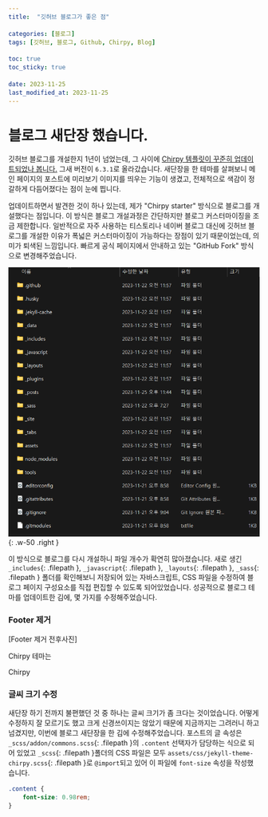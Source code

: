 ```yaml
---
title:  "깃허브 블로그가 좋은 점"

categories: [블로그]
tags: [깃허브, 블로그, Github, Chirpy, Blog]

toc: true
toc_sticky: true

date: 2023-11-25
last_modified_at: 2023-11-25
---
```


# 블로그 새단장 했습니다.

깃허브 블로그를 개설한지 1년이 넘었는데, 그 사이에 [Chirpy 템플릿이 꾸준히 업데이트되었나 봅니다.](https://github.com/cotes2020/jekyll-theme-chirpy) 그새 버전이 `6.3.1`로 올라갔습니다. 새단장을 한 테마를 살펴보니 메인 페이지의 포스트에 미리보기 이미지를 띄우는 기능이 생겼고, 전체적으로 색감이 정갈하게 다듬어졌다는 점이 눈에 띕니다.

업데이트하면서 발견한 것이 하나 있는데, 제가 "Chirpy starter" 방식으로 블로그를 개설했다는 점입니다. 이 방식은 블로그 개설과정은 간단하지만 블로그 커스터마이징을 조금 제한합니다. 일반적으로 자주 사용하는 티스토리나 네이버 블로그 대신에 깃허브 블로그를 개설한 이유가 폭넓은 커스터마이징이 가능하다는 장점이 있기 때문이었는데, 의미가 퇴색된 느낌입니다. 빠르게 공식 페이지에서 안내하고 있는 "GitHub Fork" 방식으로 변경해주었습니다.

![new-blog-files](/assets/img/2023-11-25-pros-of-github-blog/new-blog-files.png){: .w-50 .right }

이 방식으로 블로그를 다시 개설하니 파일 개수가 확연히 많아졌습니다. 새로 생긴 `_includes`{: .filepath }, `_javascript`{: .filepath }, `_layouts`{: .filepath }, `_sass`{: .filepath } 폴더를 확인해보니 저장되어 있는 자바스크립트, CSS 파일을 수정하여 블로그 페이지 구성요소를 직접 편집할 수 있도록 되어있었습니다. 성공적으로 블로그 테마를 업데이트한 김에, 몇 가지를 수정해주었습니다.

### Footer 제거

[Footer 제거 전후사진]

Chirpy 테마는 

Chirpy 

### 글씨 크기 수정

새단장 하기 전까지 불편했던 것 중 하나는 글씨 크기가 좀 크다는 것이었습니다. 어떻게 수정하지 잘 모르기도 했고 크게 신경쓰이지는 않았기 때문에 지금까지는 그려러니 하고 넘겼지만, 이번에 블로그 새단장을 한 김에 수정해주었습니다. 포스트의 글 속성은 `_scss/addon/commons.scss`{: .filepath }의 `.content` 선택자가 담당하는 식으로 되어 있었고 `_scss`{: .filepath }폴더의 CSS 파일은 모두 `assets/css/jekyll-theme-chirpy.scss`{: .filepath }로 `@import`되고 있어 이 파일에 `font-size` 속성을 작성했습니다.

```css
.content {
    font-size: 0.98rem;
}
```